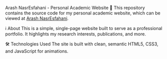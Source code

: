 Arash NasrEsfahani - Personal Academic Website 👋
This repository contains the source code for my personal academic website, which can be viewed at [Arash NasrEsfahani](https://arashnasresfahani.github.io).

ℹ️ About
This is a simple, single-page website built to serve as a professional portfolio. It highlights my research interests, publications, and more.

🛠️ Technologies Used
The site is built with clean, semantic HTML5, CSS3, and JavaScript for animations.

